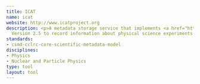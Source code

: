 ```yaml
---
title: ICAT
name: icat
website: http://www.icatproject.org
description: <p>A metadata storage service that implements <a href="http://www.dcc.ac.uk/resources/metadata-standards/csmd-cclrc-core-scientific-metadata-model">CSMD</a>
  Version 2.5 to record information about physical science experiments.</p>
standards:
- csmd-cclrc-core-scientific-metadata-model
disciplines:
- Physics
- Nuclear and Particle Physics
type: tool
layout: tool
---
```



